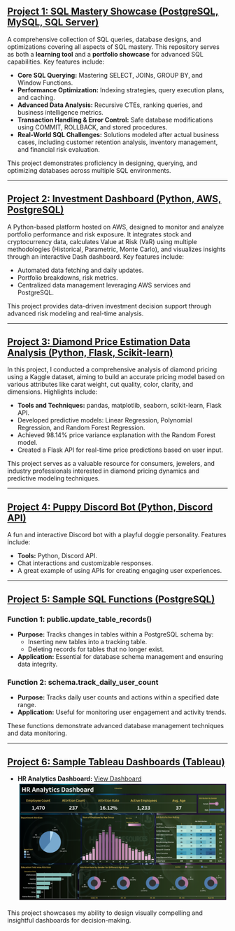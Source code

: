 ## [Project 1: SQL Mastery Showcase (PostgreSQL, MySQL, SQL Server)](https://github.com/SylviaCooperhouse/sql-showcase)

A comprehensive collection of SQL queries, database designs, and optimizations covering all aspects of SQL mastery. This repository serves as both a **learning tool** and a **portfolio showcase** for advanced SQL capabilities. Key features include:

- **Core SQL Querying:** Mastering SELECT, JOINs, GROUP BY, and Window Functions.
- **Performance Optimization:** Indexing strategies, query execution plans, and caching.
- **Advanced Data Analysis:** Recursive CTEs, ranking queries, and business intelligence metrics.
- **Transaction Handling & Error Control:** Safe database modifications using COMMIT, ROLLBACK, and stored procedures.
- **Real-World SQL Challenges:** Solutions modeled after actual business cases, including customer retention analysis, inventory management, and financial risk evaluation.

This project demonstrates proficiency in designing, querying, and optimizing databases across multiple SQL environments.

---

## [Project 2: Investment Dashboard (Python, AWS, PostgreSQL)](https://github.com/SylviaCooperhouse/investment)

A Python-based platform hosted on AWS, designed to monitor and analyze portfolio performance and risk exposure. It integrates stock and cryptocurrency data, calculates Value at Risk (VaR) using multiple methodologies (Historical, Parametric, Monte Carlo), and visualizes insights through an interactive Dash dashboard. Key features include:

- Automated data fetching and daily updates.
- Portfolio breakdowns, risk metrics.
- Centralized data management leveraging AWS services and PostgreSQL.

This project provides data-driven investment decision support through advanced risk modeling and real-time analysis.

---

## [Project 3: Diamond Price Estimation Data Analysis (Python, Flask, Scikit-learn)](https://github.com/SylviaCooperhouse/dimond-price-analysis)

In this project, I conducted a comprehensive analysis of diamond pricing using a Kaggle dataset, aiming to build an accurate pricing model based on various attributes like carat weight, cut quality, color, clarity, and dimensions. Highlights include:

- **Tools and Techniques:** pandas, matplotlib, seaborn, scikit-learn, Flask API.
- Developed predictive models: Linear Regression, Polynomial Regression, and Random Forest Regression.
- Achieved 98.14% price variance explanation with the Random Forest model.
- Created a Flask API for real-time price predictions based on user input.

This project serves as a valuable resource for consumers, jewelers, and industry professionals interested in diamond pricing dynamics and predictive modeling techniques.

---

## [Project 4: Puppy Discord Bot (Python, Discord API)](https://github.com/SylviaCooperhouse/Mocha-Bot)

A fun and interactive Discord bot with a playful doggie personality. Features include:

- **Tools:** Python, Discord API.
- Chat interactions and customizable responses.
- A great example of using APIs for creating engaging user experiences.

---

## [Project 5: Sample SQL Functions (PostgreSQL)](https://github.com/SylviaCooperhouse/My_Portfolio_Website/tree/main/SQL%20function%20Samples)

### Function 1: public.update_table_records()
- **Purpose:** Tracks changes in tables within a PostgreSQL schema by:
  - Inserting new tables into a tracking table.
  - Deleting records for tables that no longer exist.
- **Application:** Essential for database schema management and ensuring data integrity.

### Function 2: schema.track_daily_user_count
- **Purpose:** Tracks daily user counts and actions within a specified date range.
- **Application:** Useful for monitoring user engagement and activity trends.

These functions demonstrate advanced database management techniques and data monitoring.

---

## [Project 6: Sample Tableau Dashboards (Tableau)](https://public.tableau.com/app/profile/sylvia.cooperhouse/vizzes)

- **HR Analytics Dashboard:** [View Dashboard](https://public.tableau.com/shared/GHFZ7BP76?:display_count=n&:origin=viz_share_link)
  ![HR Analytics Dashboard](images/HR%20Analytics%20Dashboard.png)

This project showcases my ability to design visually compelling and insightful dashboards for decision-making.
